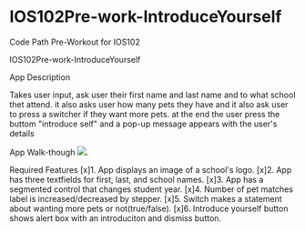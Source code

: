 # IOS102Pre-work-IntroduceYourself
Code Path Pre-Workout for IOS102

IOS102Pre-work-IntroduceYourself

App Description

Takes user input, ask user their first name and last name and to what school thet attend. it also asks user how many pets they have and 
        it also ask user to press a switcher if they want more pets. at the end the user press the buttom "introduce self" and a pop-up message 
        appears with the user's details 

App Walk-though
![](https://i.imgur.com/EJyliGP.gif).


Required Features
[x]1. App displays an image of a school's logo.
[x]2. App has three textfields for first, last, and school names.
[x]3. App has a segmented control that changes student year.
[x]4. Number of pet matches label is increased/decreased by stepper.
[x]5. Switch makes a statement about wanting more pets or not(true/false).
[x]6. Introduce yourself button shows alert box with an introduciton and dismiss button.
